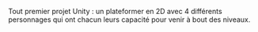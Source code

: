 Tout premier projet Unity : un plateformer en 2D avec 4 différents personnages qui ont chacun leurs capacité pour venir à bout des niveaux.
